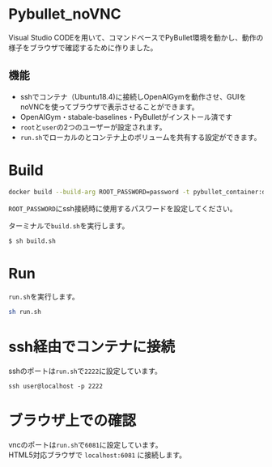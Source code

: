 # Pybullet_noVNC   
Visual Studio CODEを用いて、コマンドベースでPyBullet環境を動かし、動作の様子をブラウザで確認するために作りました。  

## 機能
- sshでコンテナ（Ubuntu18.4)に接続しOpenAIGymを動作させ、GUIをnoVNCを使ってブラウザで表示させることができます。
- OpenAIGym・stabale-baselines・PyBulletがインストール済です
- `root`と`user`の2つのユーザーが設定されます。  
- `run.sh`でローカルのとコンテナ上のボリュームを共有する設定ができます。  

# Build
```bash:build.sh
docker build --build-arg ROOT_PASSWORD=password -t pybullet_container:dev .
```  

`ROOT_PASSWORD`にssh接続時に使用するパスワードを設定してください。  

ターミナルで`build.sh`を実行します。  
```bash
$ sh build.sh
```

# Run
`run.sh`を実行します。  
```bash
sh run.sh
```

# ssh経由でコンテナに接続
sshのポートは`run.sh`で`2222`に設定しています。  
```bash:sshで接続
ssh user@localhost -p 2222
```
# ブラウザ上での確認
vncのポートは`run.sh`で`6081`に設定しています。  
HTML5対応ブラウザで `localhost:6081` に接続します。
